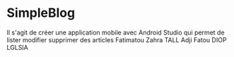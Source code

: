 # SimpleBlog
Il s'agit de créer une application mobile avec Android Studio qui permet de lister modifier supprimer des articles
Fatimatou Zahra TALL
Adji Fatou DIOP
LGLSIA
